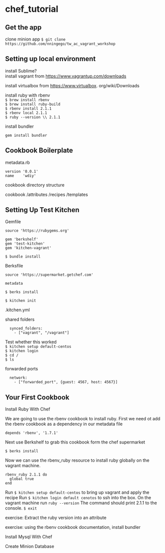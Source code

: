 chef_tutorial
=============

Get the app
-----------
clone minion app
`$ git clone https://github.com/nningego/tw_ac_vagrant_workshop`


Setting up local environment
----------------------------
install Sublime?  
install vagrant from https://www.vagrantup.com/downloads  

install virtualbox from https://www.virtualbox.  org/wiki/Downloads  

install ruby with rbenv  
`$ brew install rbenv`  
`$ brew install ruby-build`  
`$ rbenv install 2.1.1`  
`$ rbenv local 2.1.1`  
`$ ruby --version \\ 2.1.1`  

install bundler

`gem install bundler`


Cookbook Boilerplate
--------------------
metadata.rb

```
version '0.0.1'
name    'wdiy'
```

cookbook directory structure

cookbook
/attributes
/recipes
/templates


Setting Up Test Kitchen
-----------------------
Gemfile
```
source 'https://rubygems.org'

gem 'berkshelf'  
gem 'test-kitchen'  
gem 'kitchen-vagrant'
```
`$ bundle install`

Berksfile

```
source 'https://supermarket.getchef.com'

metadata
```

`$ berks install`


`$ kitchen init`

.kitchen.yml

shared folders  
```
  synced_folders:
    - ["vagrant", "/vagrant"]
```  
Test whether this worked  
`$ kitchen setup default-centos`  
`$ kitchen login`    
`$ cd /`  
`$ ls`  

forwarded ports  
```
  network:
    - ["forwarded_port", {guest: 4567, host: 4567}]
```


Your First Cookbook
-------------------

Install Ruby With Chef  

We are going to use the rbenv cookbook to install ruby. First we need ot add the rbenv cookbook as a dependency in our metadata file 

`depends 'rbenv', '1.7.1'`

Next use Berkshelf to grab this cookbook form the chef supermarket

`$ berks install`

Now we can use the rbenv_ruby resource to install ruby globally on the vagrant machine.

```
rbenv_ruby 2.1.1 do
  global true
end
```

Run `$ kitchen setup default-centos` to bring up vagrant and apply the recipe
Run `$ kitchen login default cenotos` to ssh into the box.
On the vagrant machine run `ruby --version`
The command should print 2.1.1 to the console.
`$ exit`

exercise: Extract the ruby version into an attribute  

exercise: using the rbenv cookbook documentation, install bundler  

Install Mysql With Chef


Create Minion Database  








